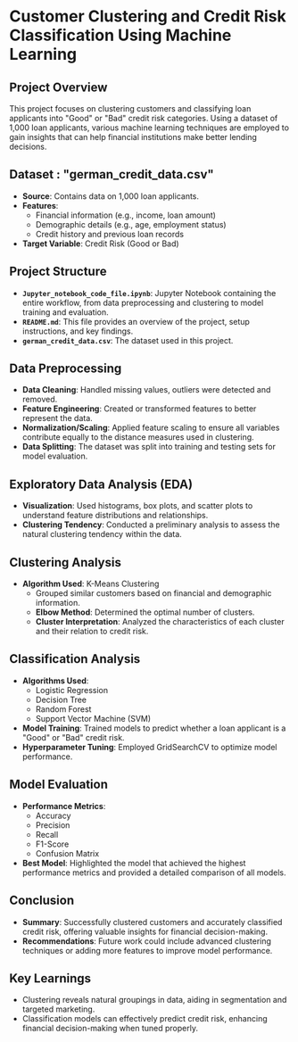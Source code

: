 # **Customer Clustering and Credit Risk Classification Using Machine Learning**

## **Project Overview**
This project focuses on clustering customers and classifying loan applicants into "Good" or "Bad" credit risk categories. Using a dataset of 1,000 loan applicants, various machine learning techniques are employed to gain insights that can help financial institutions make better lending decisions.

## **Dataset** : "german_credit_data.csv"

- **Source**: Contains data on 1,000 loan applicants.
- **Features**:
  - Financial information (e.g., income, loan amount)
  - Demographic details (e.g., age, employment status)
  - Credit history and previous loan records
- **Target Variable**: Credit Risk (Good or Bad)

## **Project Structure**
- **`Jupyter_notebook_code_file.ipynb`**: Jupyter Notebook containing the entire workflow, from data preprocessing and clustering to model training and evaluation.
- **`README.md`**: This file provides an overview of the project, setup instructions, and key findings.
- **`german_credit_data.csv`**: The dataset used in this project.

## **Data Preprocessing**
- **Data Cleaning**: Handled missing values, outliers were detected and removed.
- **Feature Engineering**: Created or transformed features to better represent the data.
- **Normalization/Scaling**: Applied feature scaling to ensure all variables contribute equally to the distance measures used in clustering.
- **Data Splitting**: The dataset was split into training and testing sets for model evaluation.

## **Exploratory Data Analysis (EDA)**
- **Visualization**: Used histograms, box plots, and scatter plots to understand feature distributions and relationships.
- **Clustering Tendency**: Conducted a preliminary analysis to assess the natural clustering tendency within the data.

## **Clustering Analysis**
- **Algorithm Used**: K-Means Clustering
  - Grouped similar customers based on financial and demographic information.
  - **Elbow Method**: Determined the optimal number of clusters.
  - **Cluster Interpretation**: Analyzed the characteristics of each cluster and their relation to credit risk.

## **Classification Analysis**
- **Algorithms Used**:
  - Logistic Regression
  - Decision Tree
  - Random Forest
  - Support Vector Machine (SVM)
- **Model Training**: Trained models to predict whether a loan applicant is a "Good" or "Bad" credit risk.
- **Hyperparameter Tuning**: Employed GridSearchCV to optimize model performance.

## **Model Evaluation**
- **Performance Metrics**:
  - Accuracy
  - Precision
  - Recall
  - F1-Score
  - Confusion Matrix
- **Best Model**: Highlighted the model that achieved the highest performance metrics and provided a detailed comparison of all models.

## **Conclusion**
- **Summary**: Successfully clustered customers and accurately classified credit risk, offering valuable insights for financial decision-making.
- **Recommendations**: Future work could include advanced clustering techniques or adding more features to improve model performance.


## **Key Learnings**
- Clustering reveals natural groupings in data, aiding in segmentation and targeted marketing.
- Classification models can effectively predict credit risk, enhancing financial decision-making when tuned properly.
